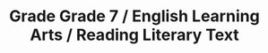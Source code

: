 ---
title: "Grade Grade 7 / English Learning Arts / Reading Literary Text"
subject: "ela"
grade: "7"
area: "rlt"
next_steps:
  - instructions: "Ask your student to read a story set in a specific time and place and explain how the different elements (characters, setting, plot) interact. Then have your student read a historical account of the same period and discuss how the author used or changed historical details. "
  - instructions: "Ask your student to read articles about a topic and then write an essay that explains the topic in detail (informative) or defends a position (argumentative). Argumentative essays should address opposing views. The essays should be well organized, quote credible sources, and use language specific to the topic. "
  - instructions: "Ask your student to read different informational texts (articles, books, media) and analyze how the authors develop the central ideas or arguments. Ask your student to evaluate the authors’ presentations of their points of view and analyze how individuals, events, and ideas are connected."
---